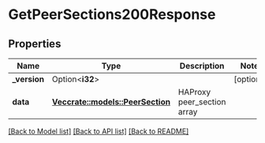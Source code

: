 # GetPeerSections200Response

## Properties

Name | Type | Description | Notes
------------ | ------------- | ------------- | -------------
**_version** | Option<**i32**> |  | [optional]
**data** | [**Vec<crate::models::PeerSection>**](peer_section.md) | HAProxy peer_section array | 

[[Back to Model list]](../README.md#documentation-for-models) [[Back to API list]](../README.md#documentation-for-api-endpoints) [[Back to README]](../README.md)


